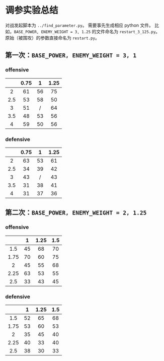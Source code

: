 # 调参实验总结

对战发起脚本为 `../find_parameter.py`。
需要事先生成相应 python 文件。
比如，`BASE_POWER, ENEMY_WEIGHT = 3, 1.25` 的文件命名为 `restart_3_125.py`。
原始（被围攻）的参数直接命名为 `restart.py`。

## 第一次：`BASE_POWER, ENEMY_WEIGHT = 3, 1`

### offensive

 |      | 0.75  | 1     | 1.25  |
 | :--: | :---: | :---: | :---: |
 | 2    | 61    | 56    | 75    |
 | 2.5  | 53    | 58    | 50    |
 | 3    | 51    |   /   | 64    |
 | 3.5  | 48    | 53    | 56    |
 | 4    | 59    | 50    | 56    |

### defensive

 |      | 0.75  | 1     | 1.25    |
 | :--: | :---: | :---: | :-----: |
 | 2    | 63    | 53    | 61      |
 | 2.5  | 34    | 39    | 42      |
 | 3    | 43    |   /   | 43      |
 | 3.5  | 31    | 38    | 41      |
 | 4    | 31    | 37    | 36      |

 ## 第二次：`BASE_POWER, ENEMY_WEIGHT = 2, 1.25`

### offensive

 |      | 1     | 1.25  | 1.5   |
 | :--: | :---: | :---: | :---: |
 | 1.5  | 45    | 68    | 70    |
 | 1.75 | 70    | 60    | 75    |
 | 2    | 45    | 55    | 68    |
 | 2.25 | 63    | 53    | 55    |
 | 2.5  | 33    | 43    | 45    |

### defensive

 |      | 1     | 1.25  | 1.5   |
 | :--: | :---: | :---: | :---: |
 | 1.5  | 52    | 65    | 68    |
 | 1.75 | 53    | 60    | 53    |
 | 2    | 35    | 45    | 40    |
 | 2.25 | 40    | 33    | 40    |
 | 2.5  | 38    | 30    | 33    |
